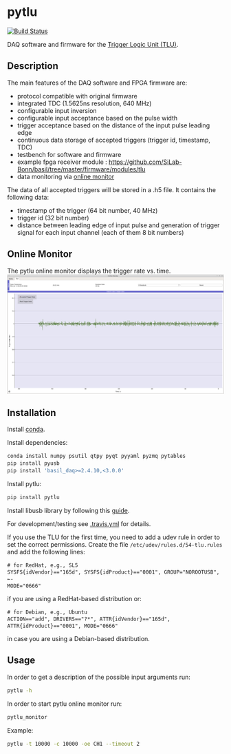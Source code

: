 # pytlu

[![Build Status](https://travis-ci.org/SiLab-Bonn/pytlu.svg?branch=master)](https://travis-ci.org/SiLab-Bonn/pytlu)

DAQ software and firmware for the [Trigger Logic Unit (TLU)](https://twiki.cern.ch/twiki/bin/view/MimosaTelescope/TLU).

## Description

The main features of the DAQ software and FPGA firmware are:

- protocol compatible with original firmware 
- integrated TDC (1.5625ns resolution, 640 MHz)
- configurable input inversion
- configurable input acceptance based on the pulse width
- trigger acceptance based on the distance of the input pulse leading edge
- continuous data storage of accepted triggers (trigger id, timestamp, TDC)
- testbench for software and firmware
- example fpga receiver module : https://github.com/SiLab-Bonn/basil/tree/master/firmware/modules/tlu
- data monitoring via [online monitor](https://github.com/SiLab-Bonn/online_monitor)

The data of all accepted triggers will be stored in a .h5 file. It contains the following data:

- timestamp of the trigger (64 bit number, 40 MHz)
- trigger id (32 bit number)
- distance between leading edge of input pulse and generation of trigger signal for each input channel (each of them 8 bit numbers)


## Online Monitor

The pytlu online monitor displays the trigger rate vs. time.
![Pytlu online monitor](img/online_monitor.png)

## Installation

Install [conda](http://conda.pydata.org).

Install dependencies:
```bash
conda install numpy psutil qtpy pyqt pyyaml pyzmq pytables
pip install pyusb
pip install 'basil_daq>=2.4.10,<3.0.0'
```

Install pytlu:
```bash
pip install pytlu
```

Install libusb library by following this [guide](https://silab-redmine.physik.uni-bonn.de/projects/pysilibusb/wiki).

For development/testing see [.travis.yml](https://github.com/SiLab-Bonn/pytlu/blob/master/.travis.yml) for details.


If you use the TLU for the first time, you need to add a udev rule in order to set the correct permissions. Create the file `/etc/udev/rules.d/54-tlu.rules` and add the following lines:

```
# for RedHat, e.g., SL5
SYSFS{idVendor}=="165d", SYSFS{idProduct}=="0001", GROUP="NOROOTUSB", ←-
MODE="0666"
```
if you are using a RedHat-based distribution or:
```
# for Debian, e.g., Ubuntu
ACTION=="add", DRIVERS=="?*", ATTR{idVendor}=="165d",
ATTR{idProduct}=="0001", MODE="0666"
```
in case you are using a Debian-based distribution.

## Usage

In order to get a description of the possible input arguments run:
```bash
pytlu -h
```

In order to start pytlu online monitor run:
```bash
pytlu_monitor
```

Example:
```bash
pytlu -t 10000 -c 10000 -oe CH1 --timeout 2
```
